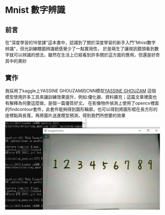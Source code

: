 # Mnist 數字辨識 
## 前言  
在"深度學習的16堂課"這本書中，認識到了關於深度學習的新手入門"Mnist數字辨識"，但光訓練餵圖辨識總感覺少了一點實用性，
於是萌生了讓視訊鏡頭看到數字就可以辨識的想法，雖然在生活上已經看到許多關於這方面的應用，但還是好奇其中的奧妙
## 實作
我採用了kaggle上YASSINE GHOUZAM的CNN模型[YASSINE GHOUZAM](https://www.kaggle.com/code/yassineghouzam/introduction-to-cnn-keras-0-997-top-6)
這個模型使用許多工具來讓訓練效果提升，例如:優化器、資料擴充；這篇文章裡面也有解釋為何要這麼做，是個一篇優質好文。
在影像物件偵測上使用了opencv裡面的findcontour套件，此套件能夠得到圖形輪廓，也可以得到將圖形框在長方形的座標點與長寬，再將圖片送進模型預測，得到我們所想要的效果  
![image](https://github.com/UJayMa/CNN_Mnist_Number/blob/main/detect_result_01.jpg)
